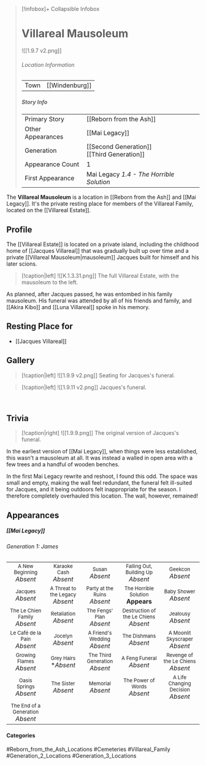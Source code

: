 > [!infobox]+ Collapsible Infobox
> # Villareal Mausoleum
> ![[1.9.7 v2.png]] 
> ###### Location Information
> |  |  | 
> | ---- | ---- | 
> | Town | [[Windenburg]] | 
> 
> ##### Story Info
> |  |  | 
> | ---- | ---- | 
> | Primary Story | [[Reborn from the Ash]] | 
> | Other Appearances |[[Mai Legacy]] | 
> | Generation | [[Second Generation]]<br>[[Third Generation]]|
> | Appearance Count | 1 | 
> | First Appearance | Mai Legacy *1.4 - The Horrible Solution*

The **Villareal Mausoleum** is a location in [[Reborn from the Ash]] and [[Mai Legacy]]. It's the private resting place for members of the Villareal Family, located on the [[Villareal Estate]].

## Profile
The [[Villareal Estate]] is located on a private island, including the childhood home of [[Jacques Villareal]] that was gradually built up over time and a private [[Villareal Mausoleum|mausoleum]] Jacques built for himself and his later scions. 

> [!caption|left]
> ![[K.1.3.31.png]] 
> The full Villareal Estate, with the mausoleum to the left.

As planned, after Jacques passed, he was entombed in his family mausoleum. His funeral was attended by all of his friends and family, and [[Akira Kibo]] and [[Luna Villareal]] spoke in his memory.

## Resting Place for
- [[Jacques Villareal]]

## Gallery

> [!caption|left]
> ![[1.9.9 v2.png]] 
> Seating for Jacques's funeral.

> [!caption|left]
> ![[1.9.11 v2.png]] 
> Jacques's funeral.

<br style="clear:both; margin: 0; padding: 0" />

## Trivia
> [!caption|right]
> ![[1.9.9.png]] 
> The original version of Jacques's funeral.

In the earliest version of [[Mai Legacy]], when things were less established, this wasn't a mausoleum at all. It was instead a walled in open area with a few trees and a handful of wooden benches.

In the first Mai Legacy rewrite and reshoot, I found this odd. The space was small and empty, making the wall feel redundant, the funeral felt ill-suited for Jacques, and it being outdoors felt inappropriate for the season. I therefore completely overhauled this location. The wall, however, remained!

## Appearances
##### [[Mai Legacy]]
###### Generation 1: James
|                                                                       |     |     |     |     |
| --------------------------------------------------------------------- | --- | --- | --- | --- |
| <center><font size=2>A New Beginning<br><font size=3>*Absent*  | <center><font size=2>Karaoke Cash<br><font size=3>*Absent* | <center><font size=2>Susan<br><font size=3>*Absent* | <center><font size=2>Falling Out, Building Up<br><font size=3>*Absent*| <center><font size=2>Geekcon<br><font size=3>*Absent* |
| <center><font size=2>Jacques<br><font size=3>*Absent*  | <center><font size=2>A Threat to the Legacy<br><font size=3>*Absent* | <center><font size=2>Party at the Ruins<br><font size=3>*Absent* | <center><font size=2>The Horrible Solution<br><font size=3>**Appears**| <center><font size=2>Baby Shower<br><font size=3>*Absent*|
| <center><font size=2>The Le Chien Family<br><font size=3>*Absent*  | <center><font size=2>Retaliation<br><font size=3>*Absent*| <center><font size=2>The Fengs' Plan<br><font size=3>*Absent* | <center><font size=2>Destruction of the Le Chiens<br><font size=3>*Absent*| <center><font size=2>Jealousy<br><font size=3>*Absent* |
| <center><font size=2>Le Café de la Pain<br><font size=3>*Absent*  | <center><font size=2>Jocelyn<br><font size=3>*Absent* | <center><font size=2>A Friend's Wedding<br><font size=3>*Absent* | <center><font size=2>The Dishmans<br><font size=3>*Absent* | <center><font size=2>A Moonlit Skyscraper<br><font size=3>*Absent* |
| <center><font size=2>Growing Flames<br><font size=3>*Absent* | <center><font size=2>Grey Hairs<br><font size=3>**Absent*  | <center><font size=2>The Third Generation<br><font size=3>*Absent* | <center><font size=2>A Feng Funeral<br><font size=3>*Absent* | <center><font size=2>Revenge of the Le Chiens<br><font size=3>*Absent*|
| <center><font size=2>Oasis Springs<br><font size=3>*Absent*  | <center><font size=2>The Sister<br><font size=3>*Absent*| <center><font size=2>Memorial<br><font size=3>*Absent* | <center><font size=2>The Power of Words<br><font size=3>*Absent*| <center><font size=2>A Life Changing Decision<br><font size=3>*Absent* |
| <center><font size=2>The End of a Generation<br><font size=3>*Absent*  |

#### Categories
#Reborn_from_the_Ash_Locations #Cemeteries #Villareal_Family #Generation_2_Locations #Generation_3_Locations